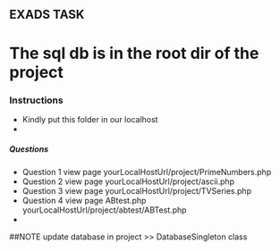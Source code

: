 


## EXADS TASK

# The sql db is in the root dir of the project

### Instructions
- Kindly put this folder in our localhost 
- 

##### Questions
- Question 1 view page yourLocalHostUrl/project/PrimeNumbers.php
- Question 2 view page yourLocalHostUrl/project/ascii.php
- Question 3 view page yourLocalHostUrl/project/TVSeries.php 
- Question 4 view page ABtest.php  yourLocalHostUrl/project/abtest/ABTest.php
- 

##NOTE
update database in project >> DatabaseSingleton class